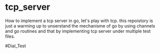 # tcp_server
How to implement a tcp server in go, let's play with tcp.
this repoistory is just a warming up to unserstand the mechanisme of go by using channels and go routines and that by implementing tcp server under multiple test files.

#Dial_Test 
